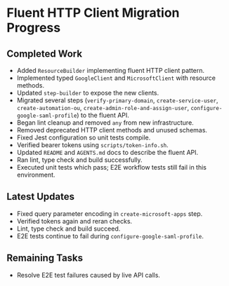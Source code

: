 # Fluent HTTP Client Migration Progress

## Completed Work

- Added `ResourceBuilder` implementing fluent HTTP client pattern.
- Implemented typed `GoogleClient` and `MicrosoftClient` with resource methods.
- Updated `step-builder` to expose the new clients.
- Migrated several steps (`verify-primary-domain`, `create-service-user`,
  `create-automation-ou`, `create-admin-role-and-assign-user`,
  `configure-google-saml-profile`) to the fluent API.
- Began lint cleanup and removed `any` from new infrastructure.
- Removed deprecated HTTP client methods and unused schemas.
- Fixed Jest configuration so unit tests compile.
- Verified bearer tokens using `scripts/token-info.sh`.
- Updated `README` and `AGENTS.md` docs to describe the fluent API.
- Ran lint, type check and build successfully.
- Executed unit tests which pass; E2E workflow tests still fail in this environment.

## Latest Updates

- Fixed query parameter encoding in `create-microsoft-apps` step.
- Verified tokens again and reran checks.
- Lint, type check and build succeed.
- E2E tests continue to fail during `configure-google-saml-profile`.

## Remaining Tasks

- Resolve E2E test failures caused by live API calls.
